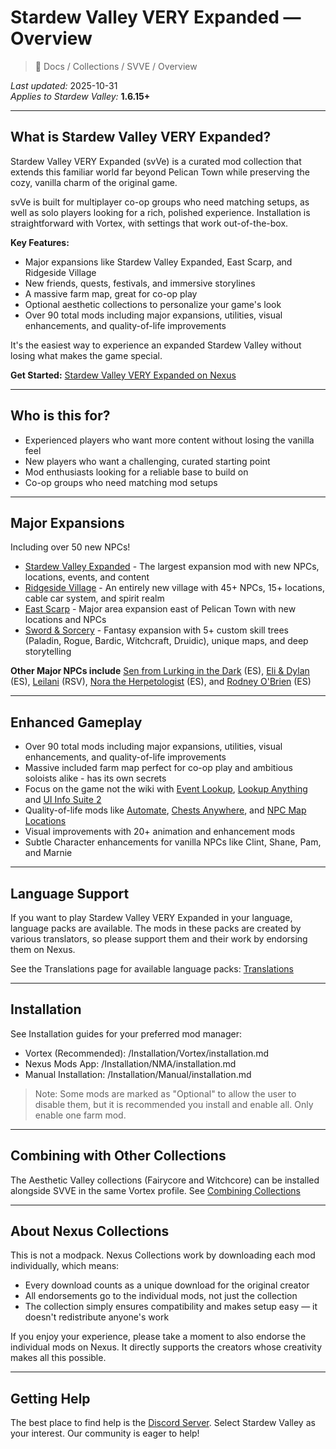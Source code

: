 # Stardew Valley VERY Expanded — Overview

> 📂 Docs / Collections / SVVE / Overview

*Last updated:* 2025-10-31  
*Applies to Stardew Valley:* **1.6.15+**

---

## What is Stardew Valley VERY Expanded?

Stardew Valley VERY Expanded (svVe) is a curated mod collection that extends this familiar world far beyond Pelican Town while preserving the cozy, vanilla charm of the original game.

svVe is built for multiplayer co-op groups who need matching setups, as well as solo players looking for a rich, polished experience. Installation is straightforward with Vortex, with settings that work out-of-the-box.

**Key Features:**
- Major expansions like Stardew Valley Expanded, East Scarp, and Ridgeside Village  
- New friends, quests, festivals, and immersive storylines  
- A massive farm map, great for co-op play  
- Optional aesthetic collections to personalize your game's look  
- Over 90 total mods including major expansions, utilities, visual enhancements, and quality-of-life improvements

It's the easiest way to experience an expanded Stardew Valley without losing what makes the game special.

**Get Started:** [Stardew Valley VERY Expanded on Nexus](https://next.nexusmods.com/stardewvalley/collections/tckf0m)

---

## Who is this for?

- Experienced players who want more content without losing the vanilla feel
- New players who want a challenging, curated starting point
- Mod enthusiasts looking for a reliable base to build on
- Co-op groups who need matching mod setups

---

## Major Expansions

Including over 50 new NPCs!

- [Stardew Valley Expanded](https://www.nexusmods.com/stardewvalley/mods/3753) - The largest expansion mod with new NPCs, locations, events, and content
- [Ridgeside Village](https://www.nexusmods.com/stardewvalley/mods/7286) - An entirely new village with 45+ NPCs, 15+ locations, cable car system, and spirit realm
- [East Scarp](https://www.nexusmods.com/stardewvalley/mods/5787) - Major area expansion east of Pelican Town with new locations and NPCs
- [Sword & Sorcery](https://www.nexusmods.com/stardewvalley/mods/12369) - Fantasy expansion with 5+ custom skill trees (Paladin, Rogue, Bardic, Witchcraft, Druidic), unique maps, and deep storytelling

**Other Major NPCs include** [Sen from Lurking in the Dark](https://www.nexusmods.com/stardewvalley/mods/10770) (ES), [Eli & Dylan](https://www.nexusmods.com/stardewvalley/mods/13883) (ES), [Leilani](https://www.nexusmods.com/stardewvalley/mods/9375) (RSV), [Nora the Herpetologist](https://www.nexusmods.com/stardewvalley/mods/18176) (ES), and [Rodney O'Brien](https://www.nexusmods.com/stardewvalley/mods/13437) (ES)

---

## Enhanced Gameplay

- Over 90 total mods including major expansions, utilities, visual enhancements, and quality-of-life improvements
- Massive included farm map perfect for co-op play and ambitious soloists alike - has its own secrets
- Focus on the game not the wiki with [Event Lookup](https://www.nexusmods.com/stardewvalley/mods/8505), [Lookup Anything](https://www.nexusmods.com/stardewvalley/mods/541) and [UI Info Suite 2](https://www.nexusmods.com/stardewvalley/mods/7098)
- Quality-of-life mods like [Automate](https://www.nexusmods.com/stardewvalley/mods/1063), [Chests Anywhere](https://www.nexusmods.com/stardewvalley/mods/518), and [NPC Map Locations](https://www.nexusmods.com/stardewvalley/mods/239)
- Visual improvements with 20+ animation and enhancement mods
- Subtle Character enhancements for vanilla NPCs like Clint, Shane, Pam, and Marnie

---

## Language Support

If you want to play Stardew Valley VERY Expanded in your language, language packs are available. The mods in these packs are created by various translators, so please support them and their work by endorsing them on Nexus.

See the Translations page for available language packs: [Translations](translations.md)

---

## Installation

See Installation guides for your preferred mod manager:
- Vortex (Recommended): /Installation/Vortex/installation.md
- Nexus Mods App: /Installation/NMA/installation.md
- Manual Installation: /Installation/Manual/installation.md

> Note: Some mods are marked as "Optional" to allow the user to disable them, but it is recommended you install and enable all. Only enable one farm mod.

---

## Combining with Other Collections

The Aesthetic Valley collections (Fairycore and Witchcore) can be installed alongside SVVE in the same Vortex profile. See [Combining Collections](../combining-collections.md)

---

## About Nexus Collections

This is not a modpack. Nexus Collections work by downloading each mod individually, which means:

- Every download counts as a unique download for the original creator
- All endorsements go to the individual mods, not just the collection
- The collection simply ensures compatibility and makes setup easy — it doesn't redistribute anyone's work

If you enjoy your experience, please take a moment to also endorse the individual mods on Nexus. It directly supports the creators whose creativity makes all this possible.

---

## Getting Help

The best place to find help is the [Discord Server](https://discord.gg/MPcgJUXeeY). Select Stardew Valley as your interest. Our community is eager to help!
